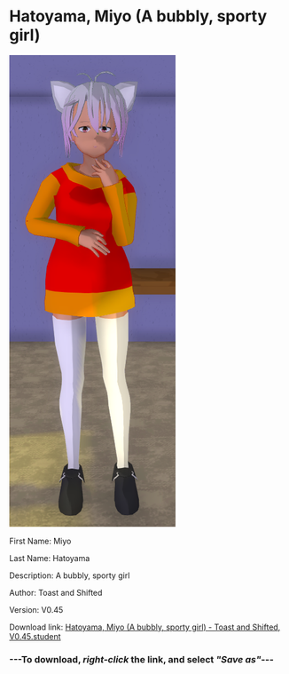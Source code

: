 # Hatoyama, Miyo (A bubbly, sporty girl)

<img src = "https://raw.githubusercontent.com/Arbiter1223/Daigaku-Gurashi-Custom-Students/master/Students/Files/Hatoyama%2C%20Miyo%20(A%20bubbly%2C%20sporty%20girl).png">

First Name: Miyo

Last Name: Hatoyama

Description: A bubbly, sporty girl

Author: Toast and Shifted

Version: V0.45

Download link: <a href="https://raw.githubusercontent.com/Arbiter1223/Daigaku-Gurashi-Custom-Students/master/Students/Files/Hatoyama%2C%20Miyo%20(A%20bubbly%2C%20sporty%20girl)%20-%20Toast%20and%20Shifted%2C%20V0.45.student">Hatoyama, Miyo (A bubbly, sporty girl) - Toast and Shifted, V0.45.student</a>

### ---**To download, _right-click_ the link, and select _"Save as"_**---
